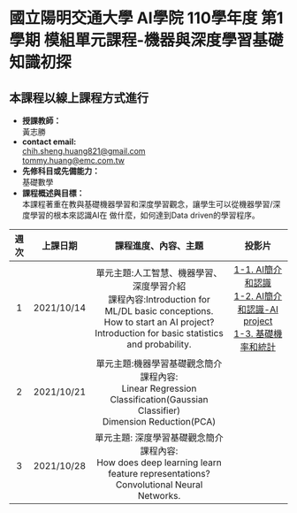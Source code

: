 # 國立陽明交通大學 AI學院 110學年度 第1學期 模組單元課程-機器與深度學習基礎知識初探
## 本課程以線上課程方式進行
* **授課教師：** <br>
 黃志勝 <br>
* **contact email:**<br> 
chih.sheng.huang821@gmail.com<br>
tommy.huang@emc.com.tw<br>
* **先修科目或先備能力：**<br>
 基礎數學<br>
* **課程概述與目標：**<br>
 本課程著重在教與基礎機器學習和深度學習觀念，讓學生可以從機器學習/深度學習的根本來認識AI在
做什麼，如何達到Data driven的學習程序。

 |週次|上課日期|課程進度、內容、主題|投影片|
 |:---:|:---:|:---:|:---:|
 |1|2021/10/14|單元主題:人工智慧、機器學習、深度學習介紹 <br>課程內容:Introduction for ML/DL basic conceptions. <br>How to start an AI project? <br>Introduction for basic statistics and probability.|[1-1. AI簡介和認識](https://github.com/TommyHuang821/NYCU_AIcollege_course/blob/main/1-1%20AI%E7%B0%A1%E4%BB%8B%E5%92%8C%E8%AA%8D%E8%AD%98.pdf) <br> [1-2. AI簡介和認識-AI project](https://github.com/TommyHuang821/NYCU_AIcollege_course/blob/main/1-2%20AI%E7%B0%A1%E4%BB%8B%E5%92%8C%E8%AA%8D%E8%AD%98-AI%20project.pdf) <br>[1-3. 基礎機率和統計](https://github.com/TommyHuang821/NYCU_AIcollege_course/blob/main/1-3%20%E5%9F%BA%E7%A4%8E%E6%A9%9F%E7%8E%87%E5%92%8C%E7%B5%B1%E8%A8%88.pdf) |
 |2|2021/10/21|單元主題:機器學習基礎觀念簡介<br>課程內容:<br>Linear Regression<br>Classification(Gaussian Classifier)<br>Dimension Reduction(PCA)| |
 |3|2021/10/28|單元主題: 深度學習基礎觀念簡介<br>課程內容:<br>How does deep learning learn feature representations?<br>Convolutional Neural Networks.| |



